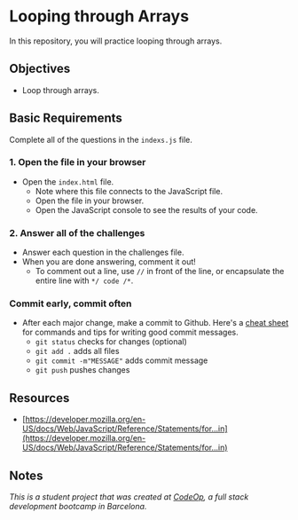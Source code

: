 # Looping through Arrays

In this repository, you will practice looping through arrays.

## Objectives

- Loop through arrays.

## Basic Requirements

Complete all of the questions in the `indexs.js` file.

### 1. Open the file in your browser

- Open the `index.html` file.
  - Note where this file connects to the JavaScript file.
  - Open the file in your browser.
  - Open the JavaScript console to see the results of your code.

### 2. Answer all of the challenges

- Answer each question in the challenges file.
- When you are done answering, comment it out!
  - To comment out a line, use `//` in front of the line, or encapsulate the entire line with `*/ code /*`.

### Commit early, commit often

- After each major change, make a commit to Github. Here's a [cheat sheet](https://www.git-tower.com/blog/git-cheat-sheet) for commands and tips for writing good commit messages.
  - `git status` checks for changes (optional)
  - `git add .` adds all files 
  - `git commit -m"MESSAGE"` adds commit message
  - `git push` pushes changes

## Resources

- [https://developer.mozilla.org/en-US/docs/Web/JavaScript/Reference/Statements/for...in](https://developer.mozilla.org/en-US/docs/Web/JavaScript/Reference/Statements/for...in)

## Notes

_This is a student project that was created at [CodeOp](http://CodeOp.tech), a full stack development bootcamp in Barcelona._
